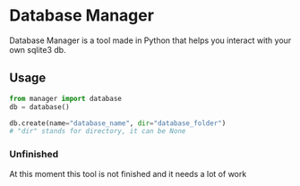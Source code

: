 # Database Manager
Database Manager is a tool made in Python that helps you interact with your own sqlite3 db.

## Usage

```python
from manager import database
db = database()

db.create(name="database_name", dir="database_folder") 
# "dir" stands for directory, it can be None
```

### Unfinished
At this moment this tool is not finished and it needs a lot of work
